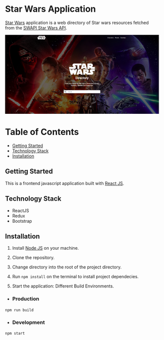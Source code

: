 # Star Wars Application

[Star Wars](https://en.wikipedia.org/wiki/Star_Wars) application is a web directory of Star wars resources fetched from the [SWAPI Star Wars API](https://swapi.dev/).

<img width="1440" alt="Star wars Homepage" src="./screenshots/homepage.png">

# Table of Contents

- [Getting Started](#Getting-Started "Goto Getting-Started")
- [Technology Stack](#Technology-Stack "Goto Technology-Stack")
- [Installation](#Installation "Goto Installation")

## Getting Started

This is a frontend javascript application built with [React JS](https://reactjs.org/).

## Technology Stack

- ReactJS
- Redux
- Bootstrap

## Installation

1. Install [Node JS](https://nodejs.org) on your machine.

2. Clone the repository.

3. Change directory into the root of the project directory.

4. Run `npm install` on the terminal to install project dependecies.

5. Start the application: Different Build Environments.

- ### Production

`npm run build`

- ### Development

`npm start`
